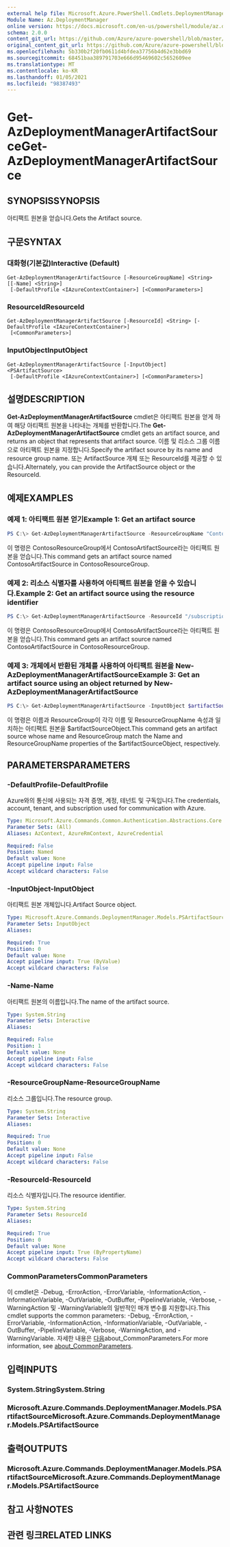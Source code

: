 ```yaml
---
external help file: Microsoft.Azure.PowerShell.Cmdlets.DeploymentManager.dll-Help.xml
Module Name: Az.DeploymentManager
online version: https://docs.microsoft.com/en-us/powershell/module/az.deploymentmanager/get-azdeploymentmanagerartifactsource
schema: 2.0.0
content_git_url: https://github.com/Azure/azure-powershell/blob/master/src/DeploymentManager/DeploymentManager/help/Get-AzDeploymentManagerArtifactSource.md
original_content_git_url: https://github.com/Azure/azure-powershell/blob/master/src/DeploymentManager/DeploymentManager/help/Get-AzDeploymentManagerArtifactSource.md
ms.openlocfilehash: 5b330b2f20fb0611d4bfdea37756b4d62e3bbd69
ms.sourcegitcommit: 68451baa389791703e666d95469602c5652609ee
ms.translationtype: MT
ms.contentlocale: ko-KR
ms.lasthandoff: 01/05/2021
ms.locfileid: "98387493"
---
```

# <span data-ttu-id="81370-101">Get-AzDeploymentManagerArtifactSource</span><span class="sxs-lookup"><span data-stu-id="81370-101">Get-AzDeploymentManagerArtifactSource</span></span>

## <span data-ttu-id="81370-102">SYNOPSIS</span><span class="sxs-lookup"><span data-stu-id="81370-102">SYNOPSIS</span></span>

<span data-ttu-id="81370-103">아티팩트 원본을 얻습니다.</span><span class="sxs-lookup"><span data-stu-id="81370-103">Gets the Artifact source.</span></span>

## <span data-ttu-id="81370-104">구문</span><span class="sxs-lookup"><span data-stu-id="81370-104">SYNTAX</span></span>

### <span data-ttu-id="81370-105">대화형(기본값)</span><span class="sxs-lookup"><span data-stu-id="81370-105">Interactive (Default)</span></span>
```
Get-AzDeploymentManagerArtifactSource [-ResourceGroupName] <String> [[-Name] <String>]
 [-DefaultProfile <IAzureContextContainer>] [<CommonParameters>]
```

### <span data-ttu-id="81370-106">ResourceId</span><span class="sxs-lookup"><span data-stu-id="81370-106">ResourceId</span></span>
```
Get-AzDeploymentManagerArtifactSource [-ResourceId] <String> [-DefaultProfile <IAzureContextContainer>]
 [<CommonParameters>]
```

### <span data-ttu-id="81370-107">InputObject</span><span class="sxs-lookup"><span data-stu-id="81370-107">InputObject</span></span>
```
Get-AzDeploymentManagerArtifactSource [-InputObject] <PSArtifactSource>
 [-DefaultProfile <IAzureContextContainer>] [<CommonParameters>]
```

## <span data-ttu-id="81370-108">설명</span><span class="sxs-lookup"><span data-stu-id="81370-108">DESCRIPTION</span></span>
<span data-ttu-id="81370-109">**Get-AzDeploymentManagerArtifactSource** cmdlet은 아티팩트 원본을 얻게 하여 해당 아티팩트 원본을 나타내는 개체를 반환합니다.</span><span class="sxs-lookup"><span data-stu-id="81370-109">The **Get-AzDeploymentManagerArtifactSource** cmdlet gets an artifact source, and returns an object that represents that artifact source.</span></span>
<span data-ttu-id="81370-110">이름 및 리소스 그룹 이름으로 아티팩트 원본을 지정합니다.</span><span class="sxs-lookup"><span data-stu-id="81370-110">Specify the artifact source by its name and resource group name.</span></span> <span data-ttu-id="81370-111">또는 ArtifactSource 개체 또는 ResourceId를 제공할 수 있습니다.</span><span class="sxs-lookup"><span data-stu-id="81370-111">Alternately, you can provide the ArtifactSource object or the ResourceId.</span></span>

## <span data-ttu-id="81370-112">예제</span><span class="sxs-lookup"><span data-stu-id="81370-112">EXAMPLES</span></span>

### <span data-ttu-id="81370-113">예제 1: 아티팩트 원본 얻기</span><span class="sxs-lookup"><span data-stu-id="81370-113">Example 1: Get an artifact source</span></span>
```powershell
PS C:\> Get-AzDeploymentManagerArtifactSource -ResourceGroupName "ContosoResourceGroup" -Name "ContosoArtifactSource"
```

<span data-ttu-id="81370-114">이 명령은 ContosoResourceGroup에서 ContosoArtifactSource라는 아티팩트 원본을 얻습니다.</span><span class="sxs-lookup"><span data-stu-id="81370-114">This command gets an artifact source named ContosoArtifactSource in ContosoResourceGroup.</span></span>

### <span data-ttu-id="81370-115">예제 2: 리소스 식별자를 사용하여 아티팩트 원본을 얻을 수 있습니다.</span><span class="sxs-lookup"><span data-stu-id="81370-115">Example 2: Get an artifact source using the resource identifier</span></span>
```powershell
PS C:\> Get-AzDeploymentManagerArtifactSource -ResourceId "/subscriptions/subscriptionId/resourcegroups/ContosoResourceGroup/providers/Microsoft.DeploymentManager/artifactSources/ContosoArtifactSource"
```

<span data-ttu-id="81370-116">이 명령은 ContosoResourceGroup에서 ContosoArtifactSource라는 아티팩트 원본을 얻습니다.</span><span class="sxs-lookup"><span data-stu-id="81370-116">This command gets an artifact source named ContosoArtifactSource in ContosoResourceGroup.</span></span>

### <span data-ttu-id="81370-117">예제 3: 개체에서 반환된 개체를 사용하여 아티팩트 원본을 New-AzDeploymentManagerArtifactSource</span><span class="sxs-lookup"><span data-stu-id="81370-117">Example 3: Get an artifact source using an object returned by New-AzDeploymentManagerArtifactSource</span></span>
```powershell
PS C:\> Get-AzDeploymentManagerArtifactSource -InputObject $artifactSourceObject
```

<span data-ttu-id="81370-118">이 명령은 이름과 ResourceGroup이 각각 이름 및 ResourceGroupName 속성과 일치하는 아티팩트 원본을 $artifactSourceObject.</span><span class="sxs-lookup"><span data-stu-id="81370-118">This command gets an artifact source whose name and ResourceGroup match the Name and ResourceGroupName properties of the $artifactSourceObject, respectively.</span></span>

## <span data-ttu-id="81370-119">PARAMETERS</span><span class="sxs-lookup"><span data-stu-id="81370-119">PARAMETERS</span></span>

### <span data-ttu-id="81370-120">-DefaultProfile</span><span class="sxs-lookup"><span data-stu-id="81370-120">-DefaultProfile</span></span>
<span data-ttu-id="81370-121">Azure와의 통신에 사용되는 자격 증명, 계정, 테넌트 및 구독입니다.</span><span class="sxs-lookup"><span data-stu-id="81370-121">The credentials, account, tenant, and subscription used for communication with Azure.</span></span>

```yaml
Type: Microsoft.Azure.Commands.Common.Authentication.Abstractions.Core.IAzureContextContainer
Parameter Sets: (All)
Aliases: AzContext, AzureRmContext, AzureCredential

Required: False
Position: Named
Default value: None
Accept pipeline input: False
Accept wildcard characters: False
```

### <span data-ttu-id="81370-122">-InputObject</span><span class="sxs-lookup"><span data-stu-id="81370-122">-InputObject</span></span>
<span data-ttu-id="81370-123">아티팩트 원본 개체입니다.</span><span class="sxs-lookup"><span data-stu-id="81370-123">Artifact Source object.</span></span>

```yaml
Type: Microsoft.Azure.Commands.DeploymentManager.Models.PSArtifactSource
Parameter Sets: InputObject
Aliases:

Required: True
Position: 0
Default value: None
Accept pipeline input: True (ByValue)
Accept wildcard characters: False
```

### <span data-ttu-id="81370-124">-Name</span><span class="sxs-lookup"><span data-stu-id="81370-124">-Name</span></span>
<span data-ttu-id="81370-125">아티팩트 원본의 이름입니다.</span><span class="sxs-lookup"><span data-stu-id="81370-125">The name of the artifact source.</span></span>

```yaml
Type: System.String
Parameter Sets: Interactive
Aliases:

Required: False
Position: 1
Default value: None
Accept pipeline input: False
Accept wildcard characters: False
```

### <span data-ttu-id="81370-126">-ResourceGroupName</span><span class="sxs-lookup"><span data-stu-id="81370-126">-ResourceGroupName</span></span>
<span data-ttu-id="81370-127">리소스 그룹입니다.</span><span class="sxs-lookup"><span data-stu-id="81370-127">The resource group.</span></span>

```yaml
Type: System.String
Parameter Sets: Interactive
Aliases:

Required: True
Position: 0
Default value: None
Accept pipeline input: False
Accept wildcard characters: False
```

### <span data-ttu-id="81370-128">-ResourceId</span><span class="sxs-lookup"><span data-stu-id="81370-128">-ResourceId</span></span>
<span data-ttu-id="81370-129">리소스 식별자입니다.</span><span class="sxs-lookup"><span data-stu-id="81370-129">The resource identifier.</span></span>

```yaml
Type: System.String
Parameter Sets: ResourceId
Aliases:

Required: True
Position: 0
Default value: None
Accept pipeline input: True (ByPropertyName)
Accept wildcard characters: False
```

### <span data-ttu-id="81370-130">CommonParameters</span><span class="sxs-lookup"><span data-stu-id="81370-130">CommonParameters</span></span>
<span data-ttu-id="81370-131">이 cmdlet은 -Debug, -ErrorAction, -ErrorVariable, -InformationAction, -InformationVariable, -OutVariable, -OutBuffer, -PipelineVariable, -Verbose, -WarningAction 및 -WarningVariable의 일반적인 매개 변수를 지원합니다.</span><span class="sxs-lookup"><span data-stu-id="81370-131">This cmdlet supports the common parameters: -Debug, -ErrorAction, -ErrorVariable, -InformationAction, -InformationVariable, -OutVariable, -OutBuffer, -PipelineVariable, -Verbose, -WarningAction, and -WarningVariable.</span></span> <span data-ttu-id="81370-132">자세한 내용은 [다음](http://go.microsoft.com/fwlink/?LinkID=113216)about_CommonParameters.</span><span class="sxs-lookup"><span data-stu-id="81370-132">For more information, see [about_CommonParameters](http://go.microsoft.com/fwlink/?LinkID=113216).</span></span>

## <span data-ttu-id="81370-133">입력</span><span class="sxs-lookup"><span data-stu-id="81370-133">INPUTS</span></span>

### <span data-ttu-id="81370-134">System.String</span><span class="sxs-lookup"><span data-stu-id="81370-134">System.String</span></span>

### <span data-ttu-id="81370-135">Microsoft.Azure.Commands.DeploymentManager.Models.PSArtifactSource</span><span class="sxs-lookup"><span data-stu-id="81370-135">Microsoft.Azure.Commands.DeploymentManager.Models.PSArtifactSource</span></span>

## <span data-ttu-id="81370-136">출력</span><span class="sxs-lookup"><span data-stu-id="81370-136">OUTPUTS</span></span>

### <span data-ttu-id="81370-137">Microsoft.Azure.Commands.DeploymentManager.Models.PSArtifactSource</span><span class="sxs-lookup"><span data-stu-id="81370-137">Microsoft.Azure.Commands.DeploymentManager.Models.PSArtifactSource</span></span>

## <span data-ttu-id="81370-138">참고 사항</span><span class="sxs-lookup"><span data-stu-id="81370-138">NOTES</span></span>

## <span data-ttu-id="81370-139">관련 링크</span><span class="sxs-lookup"><span data-stu-id="81370-139">RELATED LINKS</span></span>
